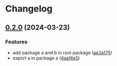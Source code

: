 # Changelog

## [0.2.0](https://github.com/leavesster/monorepo-changelog-example/compare/a-v0.1.0...a-v0.2.0) (2024-03-23)


### Features

* add package a and b in root package ([ae3a175](https://github.com/leavesster/monorepo-changelog-example/commit/ae3a175f03bd1b4634119617b9e4143cd6729431))
* export a in package a ([4aaf4e5](https://github.com/leavesster/monorepo-changelog-example/commit/4aaf4e5db01e7dda5fe2a32d2d70ecf2fe1ee8b0))

